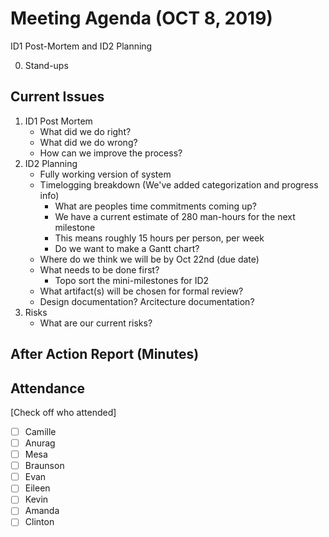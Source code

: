 # Meeting Agenda (OCT 8, 2019)

ID1 Post-Mortem and ID2 Planning

0. Stand-ups

## Current Issues

1. ID1 Post Mortem
    - What did we do right?
    - What did we do wrong?
    - How can we improve the process?
2. ID2 Planning
    - Fully working version of system
    - Timelogging breakdown (We've added categorization and progress info)
        - What are peoples time commitments coming up?
        - We have a current estimate of 280 man-hours for the next milestone
        - This means roughly 15 hours per person, per week
        - Do we want to make a Gantt chart?
    - Where do we think we will be by Oct 22nd (due date)
    - What needs to be done first?
        - Topo sort the mini-milestones for ID2
    - What artifact(s) will be chosen for formal review?
    - Design documentation?  Arcitecture documentation?
3. Risks
    - What are our current risks?

## After Action Report (Minutes)


## Attendance

[Check off who attended]

- [ ] Camille
- [ ] Anurag
- [ ] Mesa
- [ ] Braunson
- [ ] Evan
- [ ] Eileen
- [ ] Kevin
- [ ] Amanda
- [ ] Clinton
